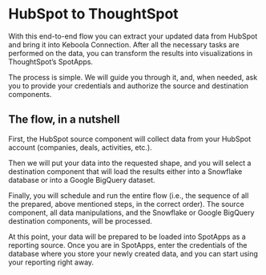 # HubSpot to ThoughtSpot

With this end-to-end flow you can extract your updated data from HubSpot and bring it into Keboola Connection. After all the necessary tasks are performed on the data, you can transform the results into visualizations in ThoughtSpot’s SpotApps.

The process is simple. We will guide you through it, and, when needed, ask you to provide your credentials and authorize the source and destination components.

## The flow, in a nutshell

First, the HubSpot source component will collect data from your HubSpot account (companies, deals, activities, etc.). 

Then we will put your data into the requested shape, and you will select a destination component that will load the results either into a Snowflake database or into a Google BigQuery dataset.

Finally, you will schedule and run the entire flow (i.e., the sequence of all the prepared, above mentioned steps, in the correct order). The source component, all data manipulations, and the Snowflake or Google BigQuery destination components, will be processed.

At this point, your data will be prepared to be loaded into SpotApps as a reporting source. Once you are in SpotApps, enter the credentials of the database where you store your newly created data, and you can start using your reporting right away.




